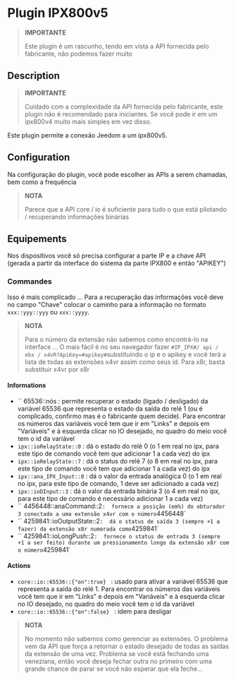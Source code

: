 # Plugin IPX800v5

>**IMPORTANTE**
>
> Este plugin é um rascunho, tendo em vista a API fornecida pelo fabricante, não podemos fazer muito

## Description

>**IMPORTANTE**
>
> Cuidado com a complexidade da API fornecida pelo fabricante, este plugin não é recomendado para iniciantes. Se você pode ir em um ipx800v4 muito mais simples em vez disso.

Este plugin permite a conexão Jeedom a um ipx800v5.

## Configuration

Na configuração do plugin, você pode escolher as APIs a serem chamadas, bem como a frequência

>**NOTA**
>
> Parece que a API core / io é suficiente para tudo o que está pilotando / recuperando informações binárias

## Equipements

Nos dispositivos você só precisa configurar a parte IP e a chave API (gerada a partir da interface do sistema da parte IPX800 e então "APIKEY")

### Commandes

Isso é mais complicado ... Para a recuperação das informações você deve no campo "Chave" colocar o caminho para a informação no formato `xxx::yyy::yyy` ou `xxx::yyyy`.

>**NOTA**
>
>Para o número da extensão não sabemos como encontrá-lo na interface ... O mais fácil é no seu navegador fazer `#IP_IPX#/ api / ebx / x4vR?ApiKey=#apikey#`substituindo o ip e o apikey e você terá a lista de todas as extensões x4vr assim como seus id. Para x8r, basta substituir x4vr por x8r 

#### Informations

- `` 65536::nós : permite recuperar o estado (ligado / desligado) da variável 65536 que representa o estado da saída do relé 1 (ou é complicado, confirmo mas é o fabricante quem decide). Para encontrar os números das variáveis você tem que ir em "Links" e depois em "Variáveis" e à esquerda clicar no IO desejado, no quadro do meio você tem o id da variável
- `ipx::ioRelayState::0` : dá o estado do relé 0 (o 1 em real no ipx, para este tipo de comando você tem que adicionar 1 a cada vez) do ipx
- `ipx::ioRelayState::7` : dá o status do relé 7 (o 8 em real no ipx, para este tipo de comando você tem que adicionar 1 a cada vez) do ipx
- `ipx::ana_IPX_Input::0` : dá o valor da entrada analógica 0 (o 1 em real no ipx, para este tipo de comando, 1 deve ser adicionado a cada vez)
- `ipx::ioDInput::3` : dá o valor da entrada binária 3 (o 4 em real no ipx, para este tipo de comando é necessário adicionar 1 a cada vez)
- `` 4456448::anaCommand::2` :  fornece a posição (em%) do obturador 3 conectado a uma extensão x4vr com o número `4456448`
- `` 4259841::ioOutputState::2` :  dá o status de saída 3 (sempre +1 a fazer) da extensão x8r numerada como `4259841`
- `` 4259841::ioLongPush::2` :  fornece o status de entrada 3 (sempre +1 a ser feito) durante um pressionamento longo da extensão x8r com o número `4259841`

#### Actions

- `core::io::65536::{"on":true} ` : usado para ativar a variável 65536 que representa a saída do relé 1. Para encontrar os números das variáveis você tem que ir em "Links" e depois em "Variáveis" e à esquerda clicar no IO desejado, no quadro do meio você tem o id da variável
- `core::io::65536::{"on":false} ` : idem para desligar

>**NOTA**
>
>No momento não sabemos como gerenciar as extensões. O problema vem da API que força a retornar o estado desejado de todas as saídas da extensão de uma vez. Problema se você está fechando uma veneziana, então você deseja fechar outra no primeiro com uma grande chance de parar se você não esperar que ela feche... 
